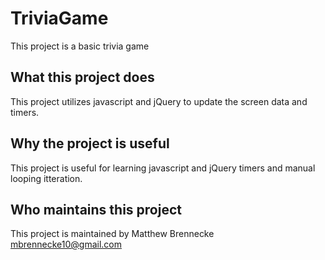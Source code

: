 # TriviaGame

This project is a basic trivia game

## What this project does

This project utilizes javascript and jQuery to update the screen data and timers.

## Why the project is useful

This project is useful for learning javascript and jQuery timers and manual looping itteration.

## Who maintains this project

This project is maintained by Matthew Brennecke mbrennecke10@gmail.com


